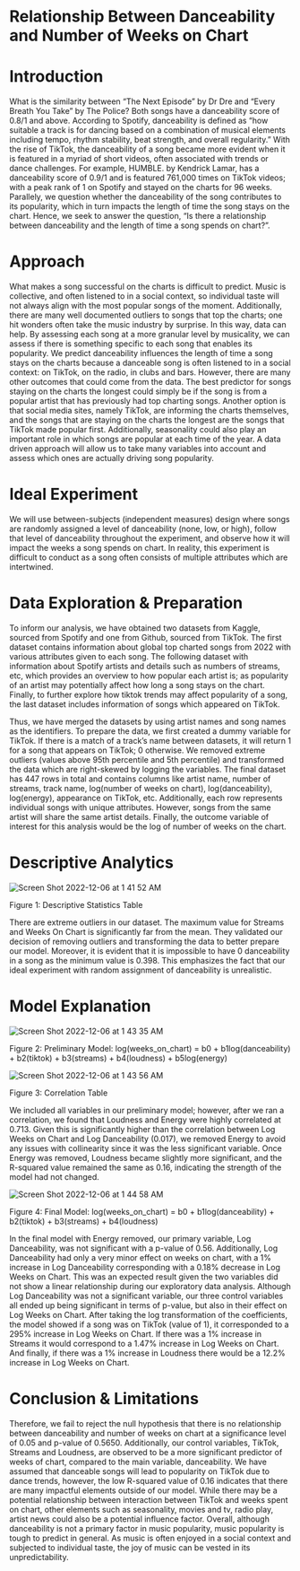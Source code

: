 # Relationship Between Danceability and Number of Weeks on Chart

# Introduction 
What is the similarity between “The Next Episode” by Dr Dre and “Every Breath You Take” by The Police? Both songs have a danceability score of 0.8/1 and above. According to Spotify, danceability is defined as “how suitable a track is for dancing based on a combination of musical elements including tempo, rhythm stability, beat strength, and overall regularity.” With the rise of TikTok, the danceability of a song became more evident when it is featured in a myriad of short videos, often associated with trends or dance challenges. For example, HUMBLE. by Kendrick Lamar, has a danceability score of 0.9/1 and is featured 761,000 times on TikTok videos; with a peak rank of 1 on Spotify and stayed on the charts for 96 weeks. Parallely, we question whether the danceability of the song contributes to its popularity, which in turn impacts the length of time the song stays on the chart. Hence, we seek to answer the question, “Is there a relationship between danceability and the length of time a song spends on chart?”.
	
# Approach 
What makes a song successful on the charts is difficult to predict. Music is collective, and often listened to in a social context, so individual taste will not always align with the most popular songs of the moment. Additionally, there are many well documented outliers to songs that top the charts; one hit wonders often take the music industry by surprise. In this way, data can help. By assessing each song at a more granular level by musicality, we can assess if there is something specific to each song that enables its popularity. We predict danceability influences the length of time a song stays on the charts because a danceable song is often listened to in a social context: on TikTok, on the radio, in clubs and bars. However, there are many other outcomes that could come from the data. The best predictor for songs staying on the charts the longest could simply be if the song is from a popular artist that has previously had top charting songs. Another option is that social media sites, namely TikTok, are informing the charts themselves, and the songs that are staying on the charts the longest are the songs that TikTok made popular first. Additionally, seasonality could also play an important role in which songs are popular at each time of the year. A data driven approach will allow us to take many variables into account and assess which ones are actually driving song popularity.



# Ideal Experiment
We will use between-subjects (independent measures) design where songs are randomly assigned a level of danceability (none, low, or high), follow that level of danceability throughout the experiment, and observe how it will impact the weeks a song spends on chart. In reality, this experiment is difficult to conduct as a song often consists of multiple attributes which are intertwined.

# Data Exploration & Preparation
To inform our analysis, we have obtained two datasets from Kaggle, sourced from Spotify and one from Github, sourced from TikTok. The first dataset contains information about global top charted songs from 2022 with various attributes given to each song. The following dataset with information about Spotify artists and details such as numbers of streams, etc, which provides an overview to how popular each artist is; as popularity of an artist may potentially affect how long a song stays on the chart. Finally, to further explore how tiktok trends may affect popularity of a song, the last dataset includes information of songs which appeared on TikTok. 

Thus, we have merged the datasets by using artist names and song names as the identifiers. To prepare the data, we first created a dummy variable for TikTok. If there is a match of a track’s name between datasets, it will return 1 for a song that appears on TikTok; 0 otherwise. We removed extreme outliers (values above 95th percentile and 5th percentile) and transformed the data which are right-skewed by logging the variables. The final dataset has 447 rows in total and contains columns like artist name, number of streams, track name, log(number of weeks on chart), log(danceability), log(energy), appearance on TikTok, etc. Additionally, each row represents individual songs with unique attributes. However, songs from the same artist will share the same artist details. Finally, the outcome variable of interest for this analysis would be the log of number of weeks on the chart. 

# Descriptive Analytics
![Screen Shot 2022-12-06 at 1 41 52 AM](https://user-images.githubusercontent.com/114648243/205875784-929d9446-f856-40c7-911c-3f18705ebdf2.png)

Figure 1: Descriptive Statistics Table

There are extreme outliers in our dataset. The maximum value for Streams and Weeks On Chart is significantly far from the mean. They validated our decision of removing outliers and transforming the data to better prepare our model. Moreover, it is evident that it is impossible to have 0 danceability in a song as the minimum value is 0.398. This emphasizes the fact that our ideal experiment with random assignment of danceability is unrealistic. 

# Model Explanation

![Screen Shot 2022-12-06 at 1 43 35 AM](https://user-images.githubusercontent.com/114648243/205876150-f254c56c-c33f-4fb8-a5b1-a71683dd1e88.png)

Figure 2: Preliminary Model: log(weeks_on_chart) = b0 + b1log(danceability) + b2(tiktok) + b3(streams) + b4(loudness) + b5log(energy)

![Screen Shot 2022-12-06 at 1 43 56 AM](https://user-images.githubusercontent.com/114648243/205876234-d909cbde-0e36-40fb-89d0-70437d7ab90b.png)

Figure 3: Correlation Table

We included all variables in our preliminary model; however, after we ran a correlation, we found that Loudness and Energy were highly correlated at 0.713. Given this is significantly higher than the correlation between Log Weeks on Chart and Log Danceability (0.017), we removed Energy to avoid any issues with collinearity since it was the less significant variable. Once Energy was removed, Loudness became slightly more significant, and the R-squared value remained the same as 0.16, indicating the strength of the model had not changed.

![Screen Shot 2022-12-06 at 1 44 58 AM](https://user-images.githubusercontent.com/114648243/205876453-1405d7d7-27fb-4db1-8093-6bd423d3d26b.png)

Figure 4: Final Model: log(weeks_on_chart) = b0 + b1log(danceability) + b2(tiktok) + b3(streams) + b4(loudness) 

In the final model with Energy removed, our primary variable, Log Danceability, was not significant with a p-value of 0.56. Additionally, Log Danceability had only a  very minor effect on weeks on chart, with a 1% increase in Log Danceability corresponding with a 0.18% decrease in Log Weeks on Chart. This was an expected result given the two variables did not show a linear relationship during our exploratory data analysis. Although Log Danceability was not a significant variable, our three control variables all ended up being significant in terms of p-value, but also in their effect on Log Weeks on Chart. After taking the log transformation of the coefficients, the model showed if a song was on TikTok (value of 1), it corresponded to a 295% increase in Log Weeks on Chart. If there was a 1% increase in Streams it would correspond to a 1.47% increase in Log Weeks on Chart. And finally, if there was a 1% increase in Loudness there would be a 12.2% increase in Log Weeks on Chart.

# Conclusion & Limitations
Therefore, we fail to reject the null hypothesis that there is no relationship between danceability and number of weeks on chart at a significance level of 0.05 and p-value of 0.5650. Additionally, our control variables, TikTok, Streams and Loudness, are observed to be a more significant predictor of weeks of chart, compared to the main variable, danceability. We have assumed that danceable songs will lead to popularity on TikTok due to dance trends, however, the low R-squared value of 0.16 indicates that there are many impactful elements outside of our model. While there may be a potential relationship between interaction between TikTok and weeks spent on chart, other elements such as seasonality, movies and tv, radio play, artist news could also be a potential influence factor. Overall, although danceability is not a primary factor in music popularity, music popularity is tough to predict in general. As music is often enjoyed in a social context and subjected to individual taste, the joy of music can be vested in its unpredictability. 
